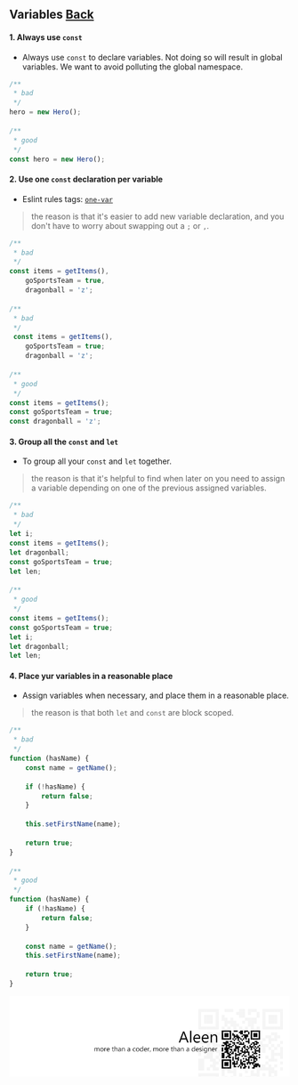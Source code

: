 ## Variables [**Back**](./../README.md)

#### 1. Always use `const`

- Always use `const` to declare variables. Not doing so will result in global variables. We want to avoid polluting the global namespace.

```js
/**
 * bad
 */
hero = new Hero();

/**
 * good
 */
const hero = new Hero();
```

#### 2. Use one `const` declaration per variable

- Eslint rules tags: [`one-var`](http://eslint.org/docs/rules/one-var.html)

> the reason is that it's easier to add new variable declaration, and you don't have to worry about swapping out a `;` or `,`.

```js
/**
 * bad
 */
const items = getItems(),
    goSportsTeam = true,
    dragonball = 'z';

/**
 * bad
 */
 const items = getItems(),
    goSportsTeam = true;
    dragonball = 'z';
    
/**
 * good
 */
const items = getItems();
const goSportsTeam = true;
const dragonball = 'z';
```

#### 3. Group all the `const` and `let`

- To group all your `const` and `let` together.

> the reason is that it's helpful to find when later on you need to assign a variable depending on one of the previous assigned variables.

```js
/**
 * bad
 */
let i;
const items = getItems();
let dragonball;
const goSportsTeam = true;
let len;

/**
 * good
 */
const items = getItems();
const goSportsTeam = true;
let i;
let dragonball;
let len;
```

#### 4. Place yur variables in a reasonable place

- Assign variables when necessary, and place them in a reasonable place.

> the reason is that both `let` and `const` are block scoped.

```js
/**
 * bad
 */
function (hasName) {
    const name = getName();
    
    if (!hasName) {
        return false;
    }
    
    this.setFirstName(name);
    
    return true;
}

/**
 * good
 */
function (hasName) {
    if (!hasName) {
        return false;
    }
    
    const name = getName();
    this.setFirstName(name);
    
    return true;
}
```

<a href="http://aleen42.github.io/" target="_blank" ><img src="./../pic/tail.gif"></a>